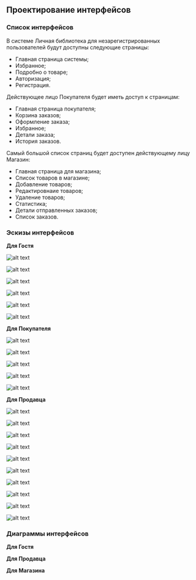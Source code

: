 ## Проектирование интерфейсов

### Список интерфейсов

В системе Личная библиотека для незарегистрированных пользователей будут доступны следующие страницы:
- Главная страница системы;
- Избранное;
- Подробно о товаре;
- Авторизация;
- Регистрация.

Действующее лицо Покупателя будет иметь доступ к страницам:
- Главная страница покупателя;
- Корзина заказов;
- Оформление заказа;
- Избранное;
- Детали заказа;
- История заказов.

Самый большой список страниц будет доступен действующему лицу Магазин:
- Главная страница для магазина;
- Список товаров в магазине;
- Добавление товаров;
- Редактировнаие товаров;
- Удаление товаров;
- Статистика;
- Детали отправленных заказов;
- Список заказов.

### Эскизы интерфейсов

**Для Гостя**

![alt text](design/d1.png)

![alt text](design/d2.png)

![alt text](design/d(4).png)

![alt text](design/d3.png)

![alt text](design/d4.png)

![alt text](design/d5.png)

**Для Покупателя**

![alt text](design/d6.png)

![alt text](design/d7.png)

![alt text](design/d8.png)

![alt text](design/d9.png)

![alt text](design/d10.png)

**Для Продавца**

![alt text](design/d11.png)

![alt text](design/d12.png)

![alt text](design/d13.png)

![alt text](design/d14.png)

![alt text](design/d15.png)

![alt text](design/d16.png)

![alt text](design/d17.png)

![alt text](design/d18.png)

![alt text](design/d19.png)

![alt text](design/d20.png)

### Диаграммы интерфейсов

**Для Гостя**

**Для Продавца**

**Для Магазина**
